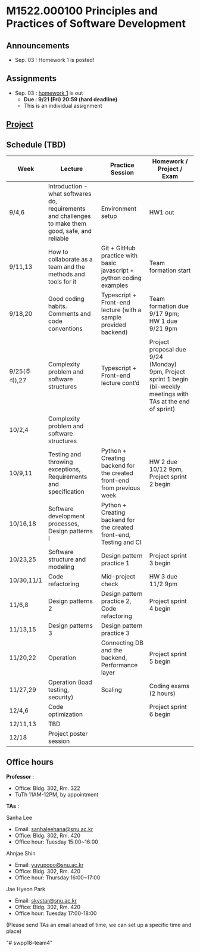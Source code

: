 # M1522.000100 Principles and Practices of Software Development

## Announcements

- Sep. 03 : Homework 1 is posted!
  
## Assignments

- Sep. 03 : [homework 1](hw1) is out
  - **Due : 9/21 (Fri) 20:59 (hard deadline)**
  - This is an individual assignment


## [Project](project/project.md)

## Schedule (TBD)
| Week  | Lecture | Practice Session | Homework / Project / Exam |
|-------|---------|------------------|--------------------|
|9/4,6 | Introduction - what softwares do, requirements and challenges to make them good, safe, and reliable | Environment setup | HW1 out |
|9/11,13| How to collaborate as a team and the methods and tools for it | Git + GitHub practice with basic javascript + python coding examples | Team formation start |
|9/18,20 | Good coding habits. Comments and code conventions | Typescript + Front-end lecture (with a sample provided backend) | Team formation due 9/17 9pm; HW 1 due 9/21 9pm |
|9/25(추석),27 | Complexity problem and software structures | Typescript + Front-end lecture cont’d | Project proposal due 9/24 (Monday) 9pm, Project sprint 1 begin (bi-weekly meetings with TAs at the end of sprint) | 
|10/2,4 | Complexity problem and software structures | |  |
|10/9,11 | Testing and throwing exceptions, Requirements and specification | Python + Creating backend for the created front-end from previous week | HW 2 due 10/12 9pm, Project sprint 2 begin |
|10/16,18 | Software development processes, Design patterns I | Python + Creating backend for the created front-end, Testing and CI | |
|10/23,25 | Software structure and modeling | Design pattern practice 1 | Project sprint 3 begin |
|10/30,11/1 | Code refactoring | Mid-project check | HW 3 due 11/2 9pm |
|11/6,8 | Design patterns 2 | Design pattern practice 2, Code refactoring | Project sprint 4 begin |
|11/13,15 | Design patterns 3 | Design pattern practice 3  |  |
|11/20,22 | Operation | Connecting DB and the backend, Performance layer | Project sprint 5 begin |
|11/27,29 | Operation (load testing, security) | Scaling | Coding exams (2 hours) |
|12/4,6 | Code optimization | | Project sprint 6 begin |
|12/11,13 | TBD | | |
|12/18 | Project poster session | | |

## Office hours
**Professor** : 
  - Office: Bldg. 302, Rm. 322
  - TuTh 11AM-12PM, by appointment
  
**TAs** :

Sanha Lee
  - Email: sanhaleehana@snu.ac.kr
  - Office: Bldg. 302, Rm. 420
  - Office hour: Tuesday 15:00~16:00

Ahnjae Shin
  - Email: yuyupopo@snu.ac.kr
  - Office: Bldg. 302, Rm. 420
  - Office hour: Thursday 16:00~17:00

Jae Hyeon Park
  - Email: skystar@snu.ac.kr
  - Office: Bldg. 302, Rm. 420
  - Office hour: Tuesday 17:00-18:00

(Please send TAs an email ahead of time, we can set up a specific time and place)

"# swpp18-team4" 

